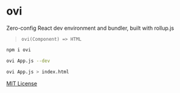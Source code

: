 
# ovi

Zero-config React dev environment and bundler, built with rollup.js

> `ovi(Component) => HTML`

```sh
npm i ovi
```

```sh
ovi App.js --dev
```

```sh
ovi App.js > index.html
```

[MIT License](LICENSE.md)
